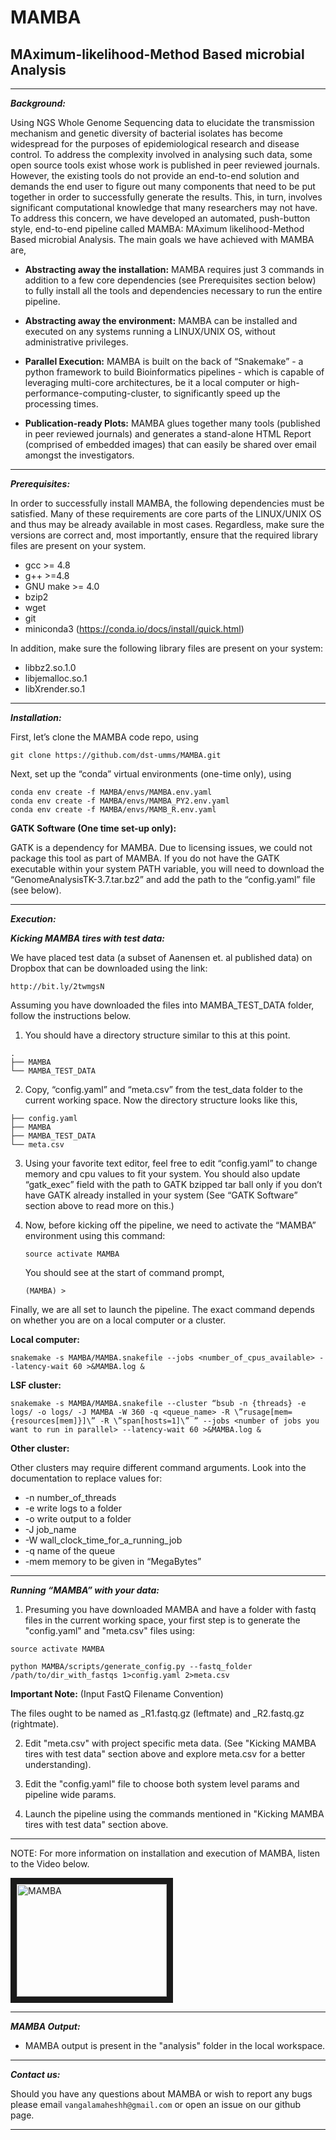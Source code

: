 # MAMBA

## MAximum-likelihood-Method Based microbial Analysis
-----------------------------------------------------

***Background:***

Using NGS Whole Genome Sequencing data to elucidate the transmission mechanism and genetic diversity of bacterial isolates has become widespread for the purposes of epidemiological research and disease control. To address the complexity involved in analysing such data, some open source tools exist whose work is published in peer reviewed journals. However, the existing tools do not provide an end-to-end solution and demands the end user to figure out many components that need to be put together in order to successfully generate the results. This, in turn, involves significant computational knowledge that many researchers may not have. To address this concern, we have developed an automated, push-button style, end-to-end pipeline called MAMBA: MAximum likelihood-Method Based microbial Analysis. The main goals we have achieved with MAMBA are,

* **Abstracting away the installation:** 
MAMBA requires just 3 commands in addition to a few core dependencies (see Prerequisites section below) to fully install all the tools and dependencies necessary to run the entire pipeline. 

* **Abstracting away the environment:** MAMBA can be installed and executed on any systems running a LINUX/UNIX OS, without administrative privileges.

* **Parallel Execution:** MAMBA is built on the back of “Snakemake” - a python framework to build Bioinformatics pipelines - which is capable of leveraging multi-core architectures, be it a local computer or high-performance-computing-cluster, to significantly speed up the processing times.

* **Publication-ready Plots:** MAMBA glues together many tools (published in peer reviewed journals) and generates a stand-alone HTML Report (comprised of embedded images) that can easily be shared over email amongst the investigators.

***

***Prerequisites:***

In order to successfully install MAMBA, the following dependencies must be satisfied. Many of these requirements are core parts of the LINUX/UNIX OS and thus may be already available in most cases. Regardless, make sure the versions are correct and, most importantly, ensure that the required library files are present on your system.

* gcc >= 4.8
* g++ >=4.8
* GNU make >= 4.0
* bzip2
* wget
* git
* miniconda3 (https://conda.io/docs/install/quick.html)


In addition, make sure the following library files are present on your system:

* libbz2.so.1.0
* libjemalloc.so.1
* libXrender.so.1

***

***Installation:***

First, let’s clone the MAMBA code repo, using

`git clone https://github.com/dst-umms/MAMBA.git`

Next, set up the “conda” virtual environments (one-time only), using

```
conda env create -f MAMBA/envs/MAMBA.env.yaml
conda env create -f MAMBA/envs/MAMBA_PY2.env.yaml
conda env create -f MAMBA/envs/MAMB_R.env.yaml
```

**GATK Software (One time set-up only):**

GATK is a dependency for MAMBA. Due to licensing issues, we could not package this tool as part of MAMBA. If you do not have the GATK executable within your system PATH variable, you will need to download the “GenomeAnalysisTK-3.7.tar.bz2” and add the path to the “config.yaml” file (see below).

***

***Execution:***

***Kicking MAMBA tires with test data:***

We have placed test data (a subset of Aanensen et. al published data) on Dropbox that can be downloaded using the link:

`http://bit.ly/2twmgsN`

Assuming you have downloaded the files into MAMBA_TEST_DATA folder, follow the instructions below.

1. You should have a directory structure similar to this at this point.

```
.
├── MAMBA
└── MAMBA_TEST_DATA
```

2. Copy, “config.yaml” and “meta.csv” from the test_data folder to the current working space. Now the directory structure looks like this,

```
├── config.yaml
├── MAMBA
├── MAMBA_TEST_DATA
└── meta.csv
```

3. Using your favorite text editor, feel free to edit “config.yaml” to change memory and cpu values to fit your system. You should also update “gatk_exec” field with the path to GATK bzipped tar ball only if you don’t have GATK already installed in your system (See “GATK Software” section above to read more on this.)

4. Now, before kicking off the pipeline, we need to activate the “MAMBA” environment using this command:

    `source activate MAMBA`

    You should see at the start of command prompt,

    `(MAMBA) >`

Finally, we are all set to launch the pipeline. The exact command depends on whether you are on a local computer or a cluster.

**Local computer:**

`snakemake -s MAMBA/MAMBA.snakefile --jobs <number_of_cpus_available> --latency-wait 60 >&MAMBA.log &`

**LSF cluster:**

```
snakemake -s MAMBA/MAMBA.snakefile --cluster “bsub -n {threads} -e logs/ -o logs/ -J MAMBA -W 360 -q <queue_name> -R \”rusage[mem={resources[mem]}]\” -R \”span[hosts=1]\” ” --jobs <number of jobs you want to run in parallel> --latency-wait 60 >&MAMBA.log &
```

**Other cluster:** 

Other clusters may require different command arguments. Look into the documentation to replace values for:

* -n number_of_threads
* -e write logs to a folder
* -o write output to a folder
* -J job_name
* -W wall_clock_time_for_a_running_job
* -q name of the queue
* -mem memory to be given in “MegaBytes”


***

***Running “MAMBA” with your data:***

1. Presuming you have downloaded MAMBA and have a folder with fastq files in the current working space, your first step is to generate the "config.yaml" and "meta.csv" files using:

```
source activate MAMBA

python MAMBA/scripts/generate_config.py --fastq_folder /path/to/dir_with_fastqs 1>config.yaml 2>meta.csv

```

**Important Note:** (Input FastQ Filename Convention)

The files ought to be named as _R1.fastq.gz (leftmate) and _R2.fastq.gz (rightmate).

2. Edit "meta.csv" with project specific meta data. (See "Kicking MAMBA tires with test data" section above and explore meta.csv for a better understanding).

3. Edit the "config.yaml" file to choose both system level params and pipeline wide params.

4. Launch the pipeline using the commands mentioned in "Kicking MAMBA tires with test data" section above.


***

NOTE: For more information on installation and execution of MAMBA, listen to the Video below.

<a href="http://www.youtube.com/watch?feature=player_embedded&v=wmW6izBum-U
" target="_blank"><img src="http://img.youtube.com/vi/wmW6izBum-U/0.jpg" 
alt="MAMBA" width="240" height="180" border="10" /></a>


***

***MAMBA Output:***

* MAMBA output is present in the "analysis" folder in the local workspace.


***

***Contact us:***

Should you have any questions about MAMBA or wish to report any bugs please email `vangalamaheshh@gmail.com` or open an issue on our github page.  


***


